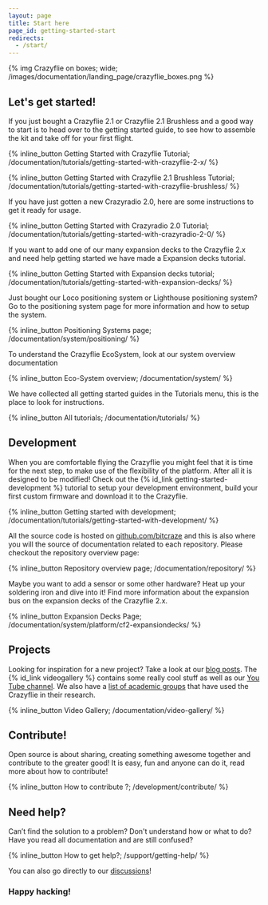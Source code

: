 ```yaml
---
layout: page
title: Start here
page_id: getting-started-start
redirects:
  - /start/
---
```

{% img Crazyflie on boxes; wide; /images/documentation/landing_page/crazyflie_boxes.png %}



## Let's get started!

If you just bought a Crazyflie 2.1 or Crazyflie 2.1 Brushless and a good way to start is to head over to the
getting started guide, to see how to assemble the kit and take off for your first flight.

{% inline_button Getting Started with Crazyflie Tutorial; /documentation/tutorials/getting-started-with-crazyflie-2-x/ %}

{% inline_button Getting Started with Crazyflie 2.1 Brushless Tutorial; /documentation/tutorials/getting-started-with-crazyflie-brushless/ %}

If you have just gotten a new Crazyradio 2.0, here are some instructions to get it ready for usage.

{% inline_button Getting Started with Crazyradio 2.0 Tutorial; /documentation/tutorials/getting-started-with-crazyradio-2-0/ %}

If you want to add one of our many expansion decks to the Crazyflie 2.x and need help getting started we have made a Expansion decks tutorial.

 {% inline_button Getting Started with Expansion decks tutorial; /documentation/tutorials/getting-started-with-expansion-decks/ %}

Just bought our Loco positioning system or Lighthouse positioning system? Go to the positioning system page
 for more information and how to setup the system.

 {% inline_button Positioning Systems page; /documentation/system/positioning/ %}



To understand the Crazyflie EcoSystem, look at our system overview documentation

 {% inline_button Eco-System overview; /documentation/system/
 %}

 We have collected all getting started guides in the Tutorials menu, this is the
place to look for instructions.

 {% inline_button All tutorials; /documentation/tutorials/
 %}



## Development

When you are comfortable flying the Crazyflie you might feel that it is time for
the next step, to make use of the flexibility of the platform. After all it is
designed to be modified! Check out the {% id_link getting-started-development %}
tutorial to setup your development environment, build your first custom firmware and
download it to the Crazyflie.

{% inline_button Getting started with development; /documentation/tutorials/getting-started-with-development/ %}

All the source code is hosted on [github.com/bitcraze](https://github.com/bitcraze)
and this is also where you will the source of documentation related to each repository. Please checkout the repository overview page:

{% inline_button Repository overview page; /documentation/repository/ %}

Maybe you want to add a sensor or some other hardware? Heat up your soldering
iron and dive into it! Find more information about the expansion bus on the expansion decks of the Crazyflie 2.x.


{% inline_button Expansion Decks Page; /documentation/system/platform/cf2-expansiondecks/ %}

## Projects

Looking for inspiration for a new project? Take a look at our [blog posts](/blog/). The {% id_link videogallery %} contains
some really cool stuff as well as our [You Tube channel](https://www.youtube.com/user/BitcrazeVideos). We also have a [list of academic groups](/portals/research/) that have used the Crazyflie in their research.

{% inline_button Video Gallery; /documentation/video-gallery/ %}

## Contribute!

Open source is about sharing, creating something awesome together and contribute
to the greater good! It is easy, fun and anyone can do it, read more about how to contribute!

 {% inline_button How to contribute ?; /development/contribute/ %}

## Need help?

Can’t find the solution to a problem? Don't understand how or what to do?
Have you read all documentation and are still confused?

{% inline_button How to get help?; /support/getting-help/ %}

You can also go directly to our [discussions](https://discussions.bitcraze.io/)!

### Happy hacking!
